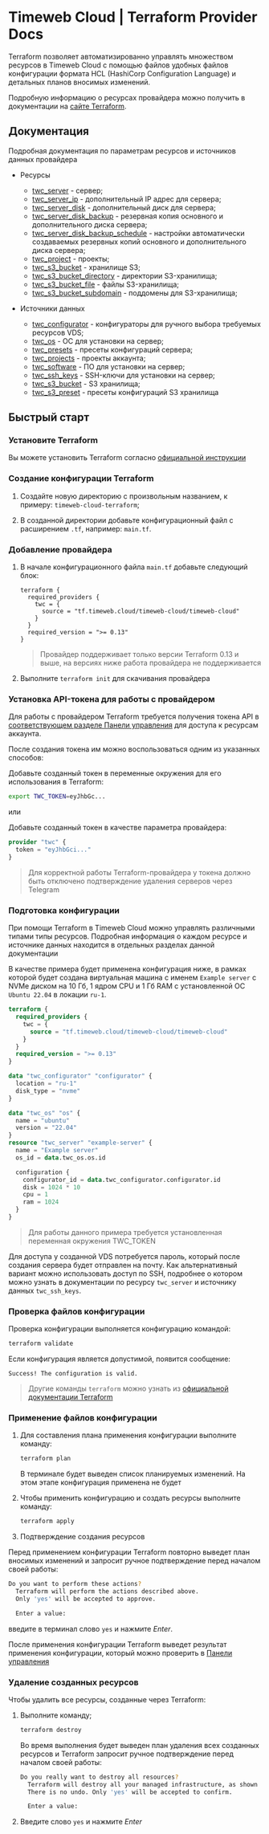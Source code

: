 # Timeweb Cloud | Terraform Provider Docs

Terraform позволяет автоматизированно управлять множеством ресурсов в Timeweb Cloud с помощью файлов удобных файлов конфигурации формата HCL (HashiCorp Configuration Language) и детальных планов вносимых изменений.

Подробную информацию о ресурсах провайдера можно получить в документации на [сайте Terraform](https://developer.hashicorp.com/terraform/docs).

## Документация

Подробная документация по параметрам ресурсов и источников данных провайдера

* Ресурсы

  * [twc_server](docs/resources/server.md) - сервер;
  * [twc_server_ip](docs/resources/server_ip.md) - дополнительный IP адрес для сервера;
  * [twc_server_disk](docs/resources/server_disk.md) - дополнительный диск для сервера;
  * [twc_server_disk_backup](docs/resources/server_disk_backup.md) - резервная копия  основного и дополнительного диска сервера;
  * [twc_server_disk_backup_schedule](docs/resources/server_disk_backup_schedule.md) - настройки автоматически создаваемых резервных копий основного и дополнительного диска сервера;
  * [twc_project](docs/resources/project.md) - проекты;
  * [twc_s3_bucket](docs/resources/s3_bucket.md) - хранилище S3;
  * [twc_s3_bucket_directory](docs/resources/s3_bucket_directory.md) - директории S3-хранилища;
  * [twc_s3_bucket_file](docs/resources/s3_bucket_file.md) - файлы S3-хранилища;
  * [twc_s3_bucket_subdomain](docs/resources/s3_bucket_subdomain.md) - поддомены для S3-хранилища;

* Источники данных

  * [twc_configurator](docs/data-sources/configurator.md) - конфигураторы для ручного выбора требуемых ресурсов VDS;
  * [twc_os](docs/data-sources/os.md) - ОС для установки на сервер;
  * [twc_presets](docs/data-sources/presets.md) - пресеты конфигураций сервера;
  * [twc_projects](docs/data-sources/projects.md) - проекты аккаунта;
  * [twc_software](docs/data-sources/software.md) - ПО для установки на сервер;
  * [twc_ssh_keys](docs/data-sources/ssh_keys.md) - SSH-ключи для установки на сервер;
  * [twc_s3_bucket](docs/data-sources/s3_bucket.md) - S3 хранилища;
  * [twc_s3_preset](docs/data-sources/s3_preset.md) - пресеты конфигураций S3 хранилища

## Быстрый старт

### Установите Terraform

Вы можете установить Terraform согласно [официальной инструкции](https://developer.hashicorp.com/terraform/tutorials/aws-get-started/install-cli?in=terraform%2Faws-get-started)

### Создание конфигурации Terraform

1. Создайте новую директорию с произвольным названием, к примеру: `timeweb-cloud-terraform`;

2. В созданной директории добавьте конфигурационный файл с расширением `.tf`, например: `main.tf`.

### Добавление провайдера

1. В начале конфигурационного файла `main.tf` добавьте следующий блок:

    ```
    terraform {
      required_providers {
        twc = {
          source = "tf.timeweb.cloud/timeweb-cloud/timeweb-cloud"
        }
      }
      required_version = ">= 0.13"
    }
    ```

    > Провайдер поддерживает только версии Terraform 0.13 и выше, на версиях ниже работа провайдера не поддерживается

2. Выполните `terraform init` для скачивания провайдера

### Установка API-токена для работы с провайдером

Для работы с провайдером Terraform требуется получения токена API в [соответствующем разделе Панели управления](https://timeweb.cloud/my/api-keys) для доступа к ресурсам аккаунта.

После создания токена им можно воспользоваться одним из указанных способов:

Добавьте созданный токен в переменные окружения для его использования в Terraform:

```sh
export TWC_TOKEN=eyJhbGc...
```

или

Добавьте созданный токен в качестве параметра провайдера:

```terraform
provider "twc" {
  token = "eyJhbGci..."
}
```

> Для корректной работы Terraform-провайдера у токена должно быть отключено подтверждение удаления серверов через Telegram

### Подготовка конфигурации

При помощи Terraform в Timeweb Cloud можно управлять различными типами типы ресурсов. Подробная информация о каждом ресурсе и источнике данных находится в отдельных разделах данной документации

В качестве примера будет применена конфигурация ниже, в рамках которой будет создана виртуальная машина с именем `Example server` c NVMe диском на 10 Гб, 1 ядром CPU и 1 Гб RAM с установленной ОС `Ubuntu 22.04` в локации `ru-1`.

```terraform
terraform {
  required_providers {
    twc = {
      source = "tf.timeweb.cloud/timeweb-cloud/timeweb-cloud"
    }
  }
  required_version = ">= 0.13"
}

data "twc_configurator" "configurator" {
  location = "ru-1"
  disk_type = "nvme"
}

data "twc_os" "os" {
  name = "ubuntu"
  version = "22.04"
}
resource "twc_server" "example-server" {
  name = "Example server"
  os_id = data.twc_os.os.id

  configuration {
    configurator_id = data.twc_configurator.configurator.id
    disk = 1024 * 10
    cpu = 1
    ram = 1024
  }
}
```

> Для работы данного примера требуется установленная переменная окружения TWC_TOKEN

Для доступа у созданной VDS потребуется пароль, который после создания сервера будет отправлен на почту. Как альтернативный вариант можно использовать доступ по SSH, подробнее о котором можно узнать в документации по ресурсу `twc_server` и источнику данных `twc_ssh_keys`.


### Проверка файлов конфигурации

Проверка конфигурации выполняется конфигурацию командой:

```sh
terraform validate
```

Если конфигурация является допустимой, появится сообщение:

```
Success! The configuration is valid.
```

> Другие команды `terraform` можно узнать из [официальной документации Terraform](https://developer.hashicorp.com/terraform/cli)

### Применение файлов конфигурации

1. Для составления плана применения конфигурации выполните команду:

    ```sh
    terraform plan
    ```

    В терминале будет выведен список планируемых изменений. На этом этапе конфигурация применена не будет

2. Чтобы применить конфигурацию и создать ресурсы выполните команду:

    ```sh
    terraform apply
    ```

3. Подтверждение создания ресурсов

  Перед применением конфигурации Terraform повторно выведет план вносимых изменений и запросит ручное подтверждение перед началом своей работы:

  ```sh
  Do you want to perform these actions?
    Terraform will perform the actions described above.
    Only 'yes' will be accepted to approve.

    Enter a value:
  ```

  введите в терминал слово `yes` и нажмите *Enter*.

  После применения конфигурации Terraform выведет результат применения конфигурации, который можно проверить в [Панели управления](https://timeweb.cloud/my)

### Удаление созданных ресурсов

Чтобы удалить все ресурсы, созданные через Terraform:

1. Выполните команду;
    ```sh
    terraform destroy
    ```
    Во время выполнения будет выведен план удаления всех созданных ресурсов и Terraform запросит ручное подтверждение перед началом своей работы:

    ```sh
    Do you really want to destroy all resources?
      Terraform will destroy all your managed infrastructure, as shown above.
      There is no undo. Only 'yes' will be accepted to confirm.

      Enter a value:
    ```

2. Введите слово `yes` и нажмите *Enter*
